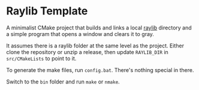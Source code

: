 # Raylib Template

A minimalist CMake project that builds and links a local [raylib](https://github.com/raysan5/raylib) directory and a simple program that opens a window and clears it to gray.

It assumes there is a raylib folder at the same level as the project. Either clone the repository or unzip a release, then update `RAYLIB_DIR` in `src/CMakeLists` to point to it.

To generate the make files, run `config.bat`. There's nothing special in there.

Switch to the `bin` folder and run `make` or `nmake`.